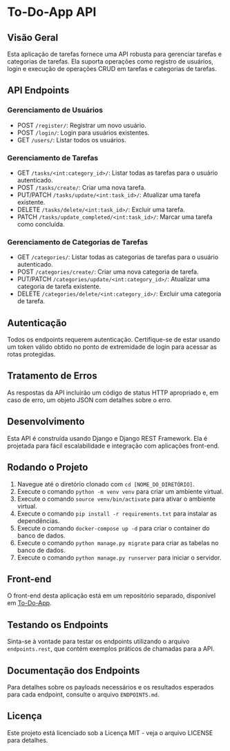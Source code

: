 # To-Do-App API

## Visão Geral
Esta aplicação de tarefas fornece uma API robusta para gerenciar tarefas e categorias de tarefas. Ela suporta operações como registro de usuários, login e execução de operações CRUD em tarefas e categorias de tarefas.

## API Endpoints

### Gerenciamento de Usuários
- POST `/register/`: Registrar um novo usuário.
- POST `/login/`: Login para usuários existentes.
- GET `/users/`: Listar todos os usuários.

### Gerenciamento de Tarefas
- GET `/tasks/<int:category_id>/`: Listar todas as tarefas para o usuário autenticado.
- POST `/tasks/create/`: Criar uma nova tarefa.
- PUT/PATCH `/tasks/update/<int:task_id>/`: Atualizar uma tarefa existente.
- DELETE `/tasks/delete/<int:task_id>/`: Excluir uma tarefa.
- PATCH `/tasks/update_completed/<int:task_id>/`: Marcar uma tarefa como concluída.

### Gerenciamento de Categorias de Tarefas
- GET `/categories/`: Listar todas as categorias de tarefas para o usuário autenticado.
- POST `/categories/create/`: Criar uma nova categoria de tarefa.
- PUT/PATCH `/categories/update/<int:category_id>/`: Atualizar uma categoria de tarefa existente.
- DELETE `/categories/delete/<int:category_id>/`: Excluir uma categoria de tarefa.

## Autenticação
Todos os endpoints requerem autenticação. Certifique-se de estar usando um token válido obtido no ponto de extremidade de login para acessar as rotas protegidas.

## Tratamento de Erros
As respostas da API incluirão um código de status HTTP apropriado e, em caso de erro, um objeto JSON com detalhes sobre o erro.

## Desenvolvimento
Esta API é construída usando Django e Django REST Framework. Ela é projetada para fácil escalabilidade e integração com aplicações front-end.

## Rodando o Projeto
1. Navegue até o diretório clonado com `cd [NOME_DO_DIRETÓRIO]`.
2. Execute o comando `python -m venv venv` para criar um ambiente virtual.
3. Execute o comando `source venv/bin/activate` para ativar o ambiente virtual.
4. Execute o comando `pip install -r requirements.txt` para instalar as dependências.
5. Execute o comando `docker-compose up -d` para criar o container do banco de dados.
6. Execute o comando `python manage.py migrate` para criar as tabelas no banco de dados.
7. Execute o comando `python manage.py runserver` para iniciar o servidor.

## Front-end
O front-end desta aplicação está em um repositório separado, disponível em [To-Do-App](https://github.com/0livrdavid/to_do_app.git).

## Testando os Endpoints
Sinta-se à vontade para testar os endpoints utilizando o arquivo `endpoints.rest`, que contém exemplos práticos de chamadas para a API.

## Documentação dos Endpoints
Para detalhes sobre os payloads necessários e os resultados esperados para cada endpoint, consulte o arquivo `ENDPOINTS.md`.

## Licença
Este projeto está licenciado sob a Licença MIT - veja o arquivo LICENSE para detalhes.
